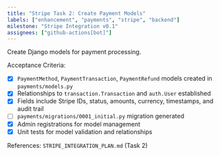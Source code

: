 ```yaml
---
title: "Stripe Task 2: Create Payment Models"
labels: ["enhancement", "payments", "stripe", "backend"]
milestone: "Stripe Integration v0.1"
assignees: ["github-actions[bot]"]
---
```


Create Django models for payment processing.

Acceptance Criteria:
- [x] `PaymentMethod`, `PaymentTransaction`, `PaymentRefund` models created in `payments/models.py`
- [x] Relationships to `transaction.Transaction` and `auth.User` established
- [x] Fields include Stripe IDs, status, amounts, currency, timestamps, and audit trail
- [ ] `payments/migrations/0001_initial.py` migration generated
- [x] Admin registrations for model management
- [x] Unit tests for model validation and relationships

References: `STRIPE_INTEGRATION_PLAN.md` (Task 2)
